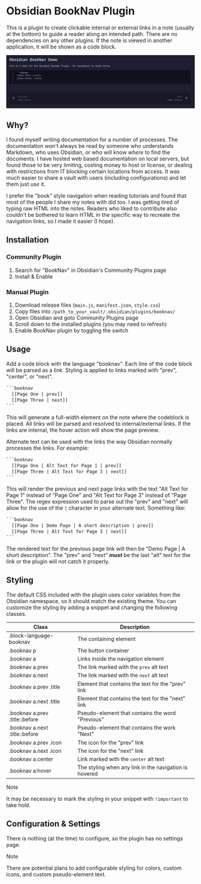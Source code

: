 # Obsidian BookNav Plugin

This is a plugin to create clickable internal or external links in a note (usually at the bottom) to guide a reader along an intended path. There are no dependencies on any other plugins. If the note is viewed in another application, it will be shown as a code block.

![Obsidian BookNav Demo](demo.png)

## Why?

I found myself writing documentation for a number of processes. The documentation won't always be read by someone who understands Markdown, who uses Obsidian, or who will know *where* to find the documents. I have hosted web based documentation on local servers, but found those to be very limiting, costing money to host or license, or dealing with restrictions from IT blocking certain locations from access. It was much easier to share a vault with users (including configurations) and let them just *use* it.

I prefer the "book" style navigation when reading tutorials and found that most of the people I share my notes with did too. I was getting tired of typing raw HTML into the notes. Readers who liked to contribute also couldn't be bothered to learn HTML in the specific way to recreate the navigation links, so I made it easier (I hope).

## Installation

### Community Plugin

1. Search for "BookNav" in Obsidian's Community Plugins page
2. Install & Enable

### Manual Plugin

1. Download release files (`main.js`, `manifest.json`, `style.css`)
2. Copy files into `/path_to_your_vault/.obsidian/plugins/booknav/`
3. Open Obsidian and goto Community Plugins page
4. Scroll down to the installed plugins (you may need to refresh)
5. Enable BookNav plugin by toggling the switch

## Usage

Add a code block with the language "booknav". Each line of the code block will be parsed as a link. Styling is applied to links marked with "prev", "center", or "next".

~~~
```booknav
  [[Page One | prev]]
  [[Page Three | next]]
```
~~~

This will generate a full-width element on the note where the codeblock is placed. All links will be parsed and resolved to internal/external links. If the links are internal, the hover action will show the page preview.

Alternate text can be used with the links the way Obsidian normally processes the links. For example:

~~~
```booknav
  [[Page One | Alt Text for Page 1 | prev]]
  [[Page Three | Alt Text for Page 3 | next]]
```
~~~

This will render the previous and next page links with the text "Alt Text for Page 1" instead of "Page One" and "Alt Text for Page 3" instead of "Page Three". The regex expression used to parse out the "prev" and "next" will allow for the use of the `|` character in your alternate text. Something like:

~~~
```booknav
  [[Page One | Demo Page | A short description | prev]]
  [[Page Three | Alt Text for Page 3 | next]]
```
~~~

The rendered text for the previous page link will then be "Demo Page | A short description". The "prev" and "next" ***must*** be the last "alt" text for the link or the plugin will not catch it properly.

## Styling

The default CSS included with the plugin uses color variables from the Obsidian namespace, so it should match the existing theme. You can customize the styling by adding a snippet and changing the following classes.

| Class | Description |
| --- | --- |
| .block-language-booknav | The containing element |
| .booknav p | The button container |
| .booknav a | Links inside the navigation element |
| .booknav a.prev | The link marked with the `prev` alt text |
| .booknav a.next | The link marked with the `next` alt text |
| .booknav a.prev .title | Element that contains the text for the "prev" link |
| .booknav a.next .title | Element that contains the text for the "next" link |
| .booknav a.prev .title::before | Pseudo-element that contains the word "Previous" |
| .booknav a.next .title::before | Pseudo-element that contains the work "Next" |
| .booknav a.prev .icon | The icon for the "prev" link |
| .booknav a.next .icon | The icon for the "next" link |
| .booknav a.center | Link marked with the `center` alt text |
| .booknav a:hover | The styling when any link in the navigation is hovered |

> [!note]
> It may be necessary to mark the styling in your snippet with `!important` to take hold.

## Configuration & Settings

There is nothing (at the time) to configure, so the plugin has no settings page.

> [!note]
> There are potential plans to add configurable styling for colors, custom icons, and custom pseudo-element text.
